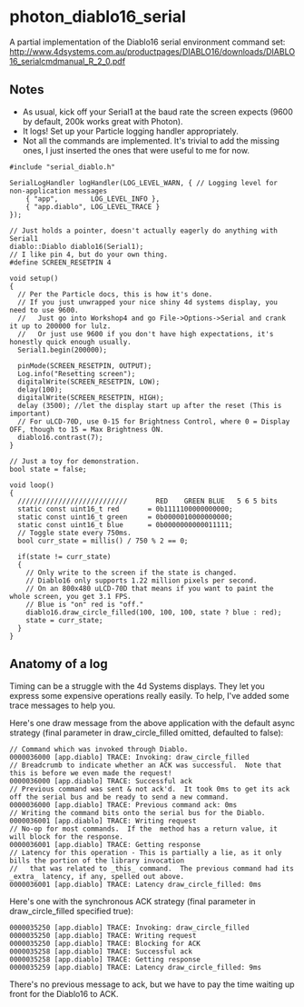 # photon_diablo16_serial
A partial implementation of the Diablo16 serial environment command set:
http://www.4dsystems.com.au/productpages/DIABLO16/downloads/DIABLO16_serialcmdmanual_R_2_0.pdf

## Notes
* As usual, kick off your Serial1 at the baud rate the screen expects (9600 by default, 200k works great with Photon).
* It logs!  Set up your Particle logging handler appropriately.
* Not all the commands are implemented.  It's trivial to add the missing ones, I just inserted the ones that were useful to me for now.

```
#include "serial_diablo.h"

SerialLogHandler logHandler(LOG_LEVEL_WARN, { // Logging level for non-application messages
    { "app",        LOG_LEVEL_INFO },
    { "app.diablo", LOG_LEVEL_TRACE }
});

// Just holds a pointer, doesn't actually eagerly do anything with Serial1
diablo::Diablo diablo16(Serial1);
// I like pin 4, but do your own thing.
#define SCREEN_RESETPIN 4

void setup()
{
  // Per the Particle docs, this is how it's done.
  // If you just unwrapped your nice shiny 4d systems display, you need to use 9600.
  //   Just go into Workshop4 and go File->Options->Serial and crank it up to 200000 for lulz.
  //   Or just use 9600 if you don't have high expectations, it's honestly quick enough usually.
  Serial1.begin(200000);
  
  pinMode(SCREEN_RESETPIN, OUTPUT);
  Log.info("Resetting screen");
  digitalWrite(SCREEN_RESETPIN, LOW);
  delay(100);
  digitalWrite(SCREEN_RESETPIN, HIGH);
  delay (3500); //let the display start up after the reset (This is important)
  // For uLCD-70D, use 0-15 for Brightness Control, where 0 = Display OFF, though to 15 = Max Brightness ON.
  diablo16.contrast(7);
}

// Just a toy for demonstration.
bool state = false;

void loop()
{
  ///////////////////////////       RED    GREEN BLUE   5 6 5 bits
  static const uint16_t red       = 0b1111100000000000;
  static const uint16_t green     = 0b0000010000000000;
  static const uint16_t blue      = 0b0000000000011111;
  // Toggle state every 750ms.
  bool curr_state = millis() / 750 % 2 == 0;
  
  if(state != curr_state)
  {
    // Only write to the screen if the state is changed.
    // Diablo16 only supports 1.22 million pixels per second.
    // On an 800x480 uLCD-70D that means if you want to paint the whole screen, you get 3.1 FPS.
    // Blue is "on" red is "off."
    diablo16.draw_circle_filled(100, 100, 100, state ? blue : red);
	state = curr_state;
  }
}
```

## Anatomy of a log
Timing can be a struggle with the 4d Systems displays.
They let you express some expensive operations really easily.  To help, I've added some trace messages to help you.

Here's one draw message from the above application with the default async strategy (final parameter in draw_circle_filled omitted, defaulted to false):
```
// Command which was invoked through Diablo.
0000036000 [app.diablo] TRACE: Invoking: draw_circle_filled
// Breadcrumb to indicate whether an ACK was successful.  Note that this is before we even made the request!
0000036000 [app.diablo] TRACE: Successful ack
// Previous command was sent & not ack'd.  It took 0ms to get its ack off the serial bus and be ready to send a new command.
0000036000 [app.diablo] TRACE: Previous command ack: 0ms
// Writing the command bits onto the serial bus for the Diablo.
0000036001 [app.diablo] TRACE: Writing request
// No-op for most commands.  If the  method has a return value, it will block for the response.
0000036001 [app.diablo] TRACE: Getting response
// Latency for this operation - This is partially a lie, as it only bills the portion of the library invocation
//   that was related to _this_ command.  The previous command had its _extra_ latency, if any, spelled out above.
0000036001 [app.diablo] TRACE: Latency draw_circle_filled: 0ms
```

Here's one with the synchronous ACK strategy (final parameter in draw_circle_filled specified true):
```
0000035250 [app.diablo] TRACE: Invoking: draw_circle_filled
0000035250 [app.diablo] TRACE: Writing request
0000035250 [app.diablo] TRACE: Blocking for ACK
0000035258 [app.diablo] TRACE: Successful ack
0000035258 [app.diablo] TRACE: Getting response
0000035259 [app.diablo] TRACE: Latency draw_circle_filled: 9ms
```
There's no previous message to ack, but we have to pay the time waiting up front for the Diablo16 to ACK.